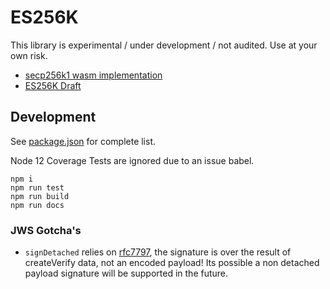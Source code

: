 # ES256K

This library is experimental / under development / not audited. Use at your own risk.

- [secp256k1 wasm implementation](https://github.com/bitauth/bitcoin-ts)
- [ES256K Draft](https://tools.ietf.org/html/draft-ietf-cose-webauthn-algorithms-01)

## Development

See [package.json](./package.json) for complete list.

Node 12 Coverage Tests are ignored due to an issue babel.

```
npm i
npm run test
npm run build
npm run docs
```

### JWS Gotcha's

- `signDetached` relies on [rfc7797](https://tools.ietf.org/html/rfc7797), the signature is over the result of createVerify data, not an encoded payload! Its possible a non detached payload signature will be supported in the future.
